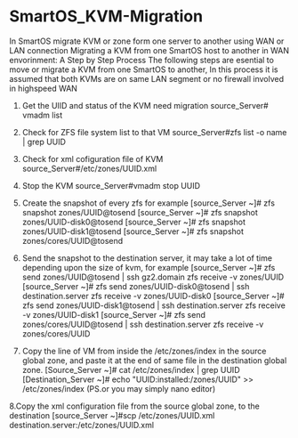 # SmartOS_KVM-Migration
In SmartOS migrate KVM or zone form one server to another using WAN or LAN connection
Migrating a KVM from one SmartOS host to another in WAN envorinment: A Step by Step Process
The following steps are esential to move or migrate a KVM from one SmartOS to another, In this process it is assumed that both KVMs are on same LAN segment or no firewall involved in highspeed WAN
1. Get the UIID and status of the KVM need migration
source_Server# vmadm list

2. Check for ZFS file system list to that VM 
source_Server#zfs list -o name | grep UUID

3. Check for xml cofiguration file of KVM
source_Server#/etc/zones/UUID.xml
4. Stop the KVM
source_Server#vmadm stop UUID

5. Create the snapshot of every zfs for example
[source_Server ~]# zfs snapshot zones/UUID@tosend
[source_Server ~]# zfs snapshot zones/UUID-disk0@tosend
[source_Server ~]# zfs snapshot zones/UUID-disk1@tosend
[source_Server ~]# zfs snapshot zones/cores/UUID@tosend

6. Send the snapshot to the destination server, it may take a lot of time depending upon the size of kvm, for example
[source_Server ~]# zfs send zones/UUID@tosend | ssh gz2.domain zfs receive -v zones/UUID
[source_Server ~]# zfs send zones/UUID-disk0@tosend | ssh destination.server zfs receive -v zones/UUID-disk0
[source_Server ~]# zfs send zones/UUID-disk1@tosend | ssh destination.server zfs receive -v zones/UUID-disk1
[source_Server ~]# zfs send zones/cores/UUID@tosend | ssh destination.server zfs receive -v zones/cores/UUID
7. Copy the line of VM from inside the /etc/zones/index in the source global zone, and paste it at the end of same file in the destination global zone.
[Source_Server ~]# cat /etc/zones/index | grep UUID
[Destination_Server ~]# echo "UUID:installed:/zones/UUID" >> /etc/zones/index
(PS.or you may simply nano editor)

8.Copy the xml configuration file from the source global zone, to the destination 
[source_Server ~]#scp /etc/zones/UUID.xml destination.server:/etc/zones/UUID.xml
